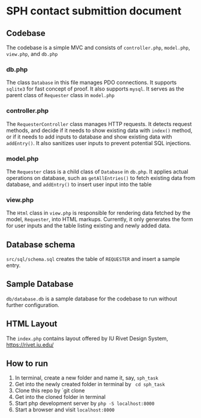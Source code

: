 # SPH contact submittion document
## Codebase
The codebase is a simple MVC and consists of `controller.php`, `model.php`, `view.php`, and `db.php`
### db.php
The class `Database` in this file manages PDO connections. It supports `sqlite3` for fast concept of proof. It also supports `mysql`.
It serves as the parent class of `Requester` class in `model.php`
### controller.php
The `RequesterController` class manages HTTP requests.  It detects request methods, and decide if it needs to show existing data with `index()` method, or if it needs to add inputs to database and show existing data with `addEntry()`.
It also sanitizes user inputs to prevent potential SQL injections.
### model.php
The `Requester` class is a child class of `Database` in `db.php`. It applies actual operations on database, such as `getAllEntries()` to fetch existing data from database, and `addEntry()` to insert user input into the table
### view.php
The `Html` class in `view.php` is responsible for rendering data fetched by the model, `Requester`, into HTML markups. Currently, it only generates the form for user inputs and the table listing existing and newly added data.

## Database schema
`src/sql/schema.sql` creates the table of `REQUESTER` and insert a sample entry.

## Sample Database
`db/database.db` is a sample database for the codebase to run without further configuration.

## HTML Layout
The `index.php` contains layout offered by IU Rivet Design System, https://rivet.iu.edu/

## How to run
1. In terminal, create a new folder and name it, say, `sph_task`
2. Get into the newly created folder in terminal by ` cd sph_task`
3. Clone this repo by `git clone
4. Get into the cloned folder in terminal
5. Start php development server by `php -S localhost:8000`
6. Start a browser and visit `localhost:8000`
